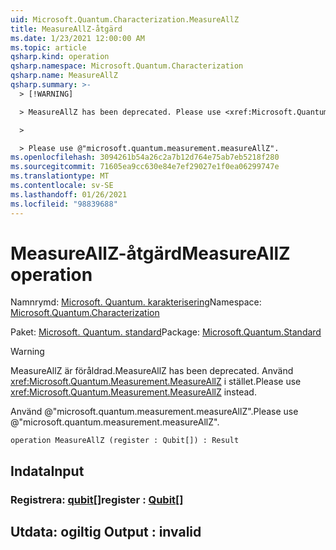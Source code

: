 ```yaml
---
uid: Microsoft.Quantum.Characterization.MeasureAllZ
title: MeasureAllZ-åtgärd
ms.date: 1/23/2021 12:00:00 AM
ms.topic: article
qsharp.kind: operation
qsharp.namespace: Microsoft.Quantum.Characterization
qsharp.name: MeasureAllZ
qsharp.summary: >-
  > [!WARNING]

  > MeasureAllZ has been deprecated. Please use <xref:Microsoft.Quantum.Measurement.MeasureAllZ> instead.

  >

  > Please use @"microsoft.quantum.measurement.measureAllZ".
ms.openlocfilehash: 3094261b54a26c2a7b12d764e75ab7eb5218f280
ms.sourcegitcommit: 71605ea9cc630e84e7ef29027e1f0ea06299747e
ms.translationtype: MT
ms.contentlocale: sv-SE
ms.lasthandoff: 01/26/2021
ms.locfileid: "98839688"
---
```

# <a name="measureallz-operation"></a><span data-ttu-id="3a61a-102">MeasureAllZ-åtgärd</span><span class="sxs-lookup"><span data-stu-id="3a61a-102">MeasureAllZ operation</span></span>

<span data-ttu-id="3a61a-103">Namnrymd: [Microsoft. Quantum. karakterisering](xref:Microsoft.Quantum.Characterization)</span><span class="sxs-lookup"><span data-stu-id="3a61a-103">Namespace: [Microsoft.Quantum.Characterization](xref:Microsoft.Quantum.Characterization)</span></span>

<span data-ttu-id="3a61a-104">Paket: [Microsoft. Quantum. standard](https://nuget.org/packages/Microsoft.Quantum.Standard)</span><span class="sxs-lookup"><span data-stu-id="3a61a-104">Package: [Microsoft.Quantum.Standard](https://nuget.org/packages/Microsoft.Quantum.Standard)</span></span>


> [!WARNING]
> <span data-ttu-id="3a61a-105">MeasureAllZ är föråldrad.</span><span class="sxs-lookup"><span data-stu-id="3a61a-105">MeasureAllZ has been deprecated.</span></span> <span data-ttu-id="3a61a-106">Använd <xref:Microsoft.Quantum.Measurement.MeasureAllZ> i stället.</span><span class="sxs-lookup"><span data-stu-id="3a61a-106">Please use <xref:Microsoft.Quantum.Measurement.MeasureAllZ> instead.</span></span>
>
> <span data-ttu-id="3a61a-107">Använd @"microsoft.quantum.measurement.measureAllZ".</span><span class="sxs-lookup"><span data-stu-id="3a61a-107">Please use @"microsoft.quantum.measurement.measureAllZ".</span></span>



```qsharp
operation MeasureAllZ (register : Qubit[]) : Result
```


## <a name="input"></a><span data-ttu-id="3a61a-108">Indata</span><span class="sxs-lookup"><span data-stu-id="3a61a-108">Input</span></span>

### <a name="register--qubit"></a><span data-ttu-id="3a61a-109">Registrera: [qubit](xref:microsoft.quantum.lang-ref.qubit)[]</span><span class="sxs-lookup"><span data-stu-id="3a61a-109">register : [Qubit](xref:microsoft.quantum.lang-ref.qubit)[]</span></span>





## <a name="output--__invalidresult__"></a><span data-ttu-id="3a61a-110">Utdata: __ogiltig <Result>__</span><span class="sxs-lookup"><span data-stu-id="3a61a-110">Output : __invalid<Result>__</span></span>

